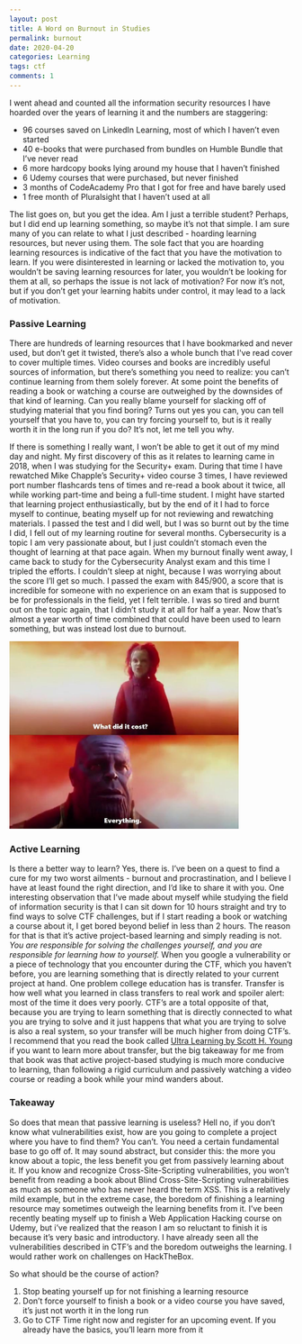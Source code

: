 ```yaml
---
layout: post
title: A Word on Burnout in Studies
permalink: burnout
date: 2020-04-20
categories: Learning
tags: ctf
comments: 1
--- 
```


I went ahead and counted all the information security resources I have hoarded over the years of learning it and the numbers are staggering:
<ul>
<li>96 courses saved on LinkedIn Learning, most of which I haven’t even started</li>
<li>40 e-books that were purchased from bundles on Humble Bundle that I’ve never read</li>
<li>6 more hardcopy books lying around my house that I haven’t finished</li>
<li>6 Udemy courses that were purchased, but never finished</li>
<li>3 months of CodeAcademy Pro that I got for free and have barely used</li>
<li>1 free month of Pluralsight that I haven’t used at all</li>
</ul>

The list goes on, but you get the idea. Am I just a terrible student? Perhaps, but I did end up learning something, so maybe it’s not that simple. I am sure many of you can relate to what I just described - hoarding learning resources, but never using them. The sole fact that you are hoarding learning resources is indicative of the fact that you have the motivation to learn. If you were disinterested in learning or lacked the motivation to, you wouldn’t be saving learning resources for later, you wouldn’t be looking for them at all, so perhaps the issue is not lack of motivation? For now it’s not, but if you don’t get your learning habits under control, it may lead to a lack of motivation. 

<h3>Passive Learning</h3>
There are hundreds of learning resources that I have bookmarked and never used, but don’t get it twisted, there’s also a whole bunch that I've read cover to cover multiple times. Video courses and books are incredibly useful sources of information, but there’s something you need to realize: you can’t continue learning from them solely forever. At some point the benefits of reading a book or watching a course are outweighed by the downsides of that kind of learning. Can you really blame yourself for slacking off of studying material that you find boring? Turns out yes you can, you can tell yourself that you have to, you can try forcing yourself to, but is it really worth it in the long run if you do? It’s not, let me tell you why.

If there is something I really want, I won’t be able to get it out of my mind day and night. My first discovery of this as it relates to learning came in 2018, when I was studying for the Security+ exam. During that time I have rewatched Mike Chapple’s Security+ video course 3 times, I have reviewed port number flashcards tens of times and re-read a book about it twice, all while working part-time and being a full-time student. I might have started that learning project enthusiastically, but by the end of it I had to force myself to continue, beating myself up for not reviewing and rewatching materials. I passed the test and I did well, but I was so burnt out by the time I did, I fell out of my learning routine for several months. Cybersecurity is a topic I am very passionate about, but I just couldn’t stomach even the thought of learning at that pace again. When my burnout finally went away, I came back to study for the Cybersecurity Analyst exam and this time I tripled the efforts. I couldn’t sleep at night, because I was worrying about the score I’ll get so much. I passed the exam with 845/900, a score that is incredible for someone with no experience on an exam that is supposed to be for professionals in the field, yet I felt terrible. I was so tired and burnt out on the topic again, that I didn’t study it at all for half a year. Now that’s almost a year worth of time combined that could have been used to learn something, but was instead lost due to burnout. 

<img src="images/burnout/thanos.jpg" style="width:408px;height:333px;">

<h3>Active Learning</h3>

Is there a better way to learn? Yes, there is. I’ve been on a quest to find a cure for my two worst ailments - burnout and procrastination, and I believe I have at least found the right direction, and I’d like to share it with you. One interesting observation that I’ve made about myself while studying the field of information security is that I can sit down for 10 hours straight and try to find ways to solve CTF challenges, but if I start reading a book or watching a course about it, I get bored beyond belief in less than 2 hours. The reason for that is that it’s active project-based learning and simply reading is not. _You are responsible for solving the challenges yourself, and you are responsible for learning how to yourself._ When you google a vulnerability or a piece of technology that you encounter during the CTF, which you haven’t before, you are learning something that is directly related to your current project at hand. One problem college education has is transfer. Transfer is how well what you learned in class transfers to real work and spoiler alert: most of the time it does very poorly. CTF’s are a total opposite of that, because you are trying to learn something that is directly connected to what you are trying to solve and it just happens that what you are trying to solve is also a real system, so your transfer will be much higher from doing CTF’s. I recommend that you read the book called <a href="https://www.amazon.com/Ultralearning-Master-Outsmart-Competition-Accelerate/dp/006285268X">Ultra Learning by Scott H. Young</a> if you want to learn more about transfer, but the big takeaway for me from that book was that active project-based studying is much more conducive to learning, than following a rigid curriculum and passively watching a video course or reading a book while your mind wanders about.

<h3>Takeaway</h3>
So does that mean that passive learning is useless? Hell no, if you don’t know what vulnerabilities exist, how are you going to complete a project where you have to find them? You can’t. You need a certain fundamental base to go off of. It may sound abstract, but consider this: the more you know about a topic, the less benefit you get from passively learning about it. If you know and recognize Cross-Site-Scripting vulnerabilities, you won’t benefit from reading a book about Blind Cross-Site-Scripting vulnerabilities as much as someone who has never heard the term XSS. This is a relatively mild example, but in the extreme case, the boredom of finishing a learning resource may sometimes outweigh the learning benefits from it. I’ve been recently beating myself up to finish a Web Application Hacking course on Udemy, but i’ve realized that the reason I am so reluctant to finish it is because it’s very basic and introductory. I have already seen all the vulnerabilities described in CTF’s and the boredom outweighs the learning. I would rather work on challenges on HackTheBox. 

So what should be the course of action?
<ol>
<li>Stop beating yourself up for not finishing a learning resource</li>
<li>Don’t force yourself to finish a book or a video course you have saved, it’s just not worth it in the long run</li>
<li>Go to CTF Time right now and register for an upcoming event. If you already have the basics, you’ll learn more from it</li>
</ol>
